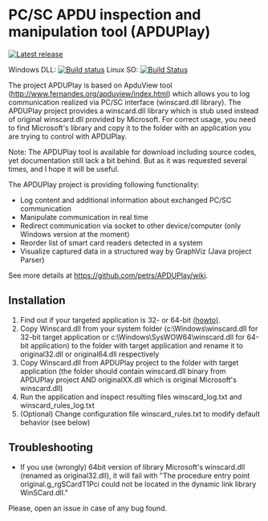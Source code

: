 PC/SC APDU inspection and manipulation tool (APDUPlay)
========

[![Latest release](https://img.shields.io/github/release/crocs-muni/apduplay.svg)](https://github.com/crocs-muni/apduplay/releases/latest)

Windows DLL: [![Build status](https://ci.appveyor.com/api/projects/status/ktwde29drhtw7jml?svg=true)](https://ci.appveyor.com/project/petrs/apduplay)
Linux SO: [![Build Status](https://travis-ci.org/crocs-muni/apduplay.svg?branch=master)](https://travis-ci.org/crocs-muni/apduplay)


The project APDUPlay is based on ApduView tool (http://www.fernandes.org/apduview/index.html) which allows you to log communication realized via PC/SC interface (winscard.dll library). The APDUPlay project provides a winscard.dll library which is stub used instead of original winscard.dll provided by Microsoft. For correct usage, you need to find  Microsoft's library and copy it to the folder with an application you are trying to control with APDUPlay. 

Note: The APDUPlay tool is available for download including source codes, yet documentation still lack a bit behind. But as it was requested several times, and I hope it will be useful.

The APDUPlay project is providing following functionality: 
  * Log content and additional information about exchanged PC/SC communication
  * Manipulate communication in real time
  * Redirect communication via socket to other device/computer (only Windows version at the moment)
  * Reorder list of smart card readers detected in a system
  * Visualize captured data in a structured way by GraphViz (Java project Parser)

See more details at https://github.com/petrs/APDUPlay/wiki.

##  Installation  
1. Find out if your targeted application is 32- or 64-bit [(howto)](https://superuser.com/questions/103071/quick-way-to-tell-if-an-installed-application-is-64-bit-or-32-bit#103073). 
1. Copy Winscard.dll from your system folder (c:\Windows\winscard.dll for 32-bit target application or c:\Windows\SysWOW64\winscard.dll for 64-bit application) to the folder with target application and rename it to original32.dll or original64.dll respectively
2. Copy Winscard.dll from APDUPlay project to the folder with target application (the folder should contain winscard.dll binary from APDUPlay project AND originalXX.dll which is original Microsoft's winscard.dll)
3. Run the application and inspect resulting files winscard_log.txt and winscard_rules_log.txt
4. (Optional) Change configuration file winscard_rules.txt to modify default behavior (see below)

## Troubleshooting

  * If you use (wrongly) 64bit version of library Microsoft's winscard.dll (renamed as original32.dll), it will fail with "The procedure entry point original.g_rgSCardT1Pci could not be located in the dynamic link library WinSCard.dll."  
  



Please, open an issue in case of any bug found. 


